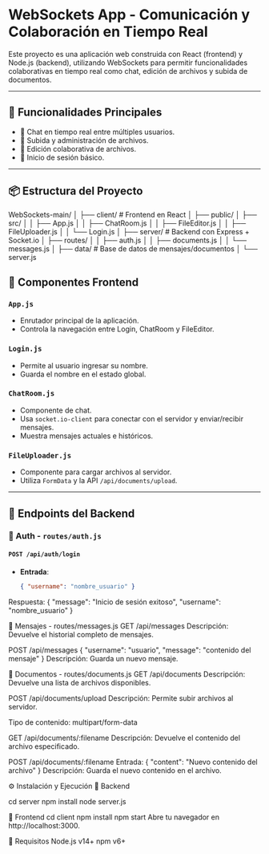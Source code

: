 # WebSockets App - Comunicación y Colaboración en Tiempo Real

Este proyecto es una aplicación web construida con React (frontend) y Node.js (backend), utilizando WebSockets para permitir funcionalidades colaborativas en tiempo real como chat, edición de archivos y subida de documentos.

---

## 🚀 Funcionalidades Principales

- 💬 Chat en tiempo real entre múltiples usuarios.
- 📁 Subida y administración de archivos.
- 📝 Edición colaborativa de archivos.
- 🔐 Inicio de sesión básico.

---

## 📦 Estructura del Proyecto

WebSockets-main/
│
├── client/ # Frontend en React
│ ├── public/
│ ├── src/
│ │ ├── App.js
│ │ ├── ChatRoom.js
│ │ ├── FileEditor.js
│ │ ├── FileUploader.js
│ │ └── Login.js
│
├── server/ # Backend con Express + Socket.io
│ ├── routes/
│ │ ├── auth.js
│ │ ├── documents.js
│ │ └── messages.js
│ ├── data/ # Base de datos de mensajes/documentos
│ └── server.js


## 🧠 Componentes Frontend

### `App.js`
- Enrutador principal de la aplicación.
- Controla la navegación entre Login, ChatRoom y FileEditor.

### `Login.js`
- Permite al usuario ingresar su nombre.
- Guarda el nombre en el estado global.

### `ChatRoom.js`
- Componente de chat.
- Usa `socket.io-client` para conectar con el servidor y enviar/recibir mensajes.
- Muestra mensajes actuales e históricos.

### `FileUploader.js`
- Componente para cargar archivos al servidor.
- Utiliza `FormData` y la API `/api/documents/upload`.
---

## 🔌 Endpoints del Backend

### 📁 Auth - `routes/auth.js`

#### `POST /api/auth/login`
- **Entrada**:
  ```json
  { "username": "nombre_usuario" }
Respuesta:
{ "message": "Inicio de sesión exitoso", "username": "nombre_usuario" }

📨 Mensajes - routes/messages.js
GET /api/messages
Descripción: Devuelve el historial completo de mensajes.

POST /api/messages
{ "username": "usuario", "message": "contenido del mensaje" }
Descripción: Guarda un nuevo mensaje.

📄 Documentos - routes/documents.js
GET /api/documents
Descripción: Devuelve una lista de archivos disponibles.

POST /api/documents/upload
Descripción: Permite subir archivos al servidor.

Tipo de contenido: multipart/form-data

GET /api/documents/:filename
Descripción: Devuelve el contenido del archivo especificado.

POST /api/documents/:filename
Entrada:
{ "content": "Nuevo contenido del archivo" }
Descripción: Guarda el nuevo contenido en el archivo.

⚙️ Instalación y Ejecución
📜 Backend

cd server
npm install
node server.js


📜 Frontend 
cd client
npm install
npm start
Abre tu navegador en http://localhost:3000.

🧪 Requisitos
Node.js v14+
npm v6+

